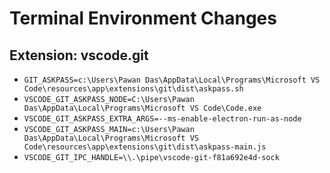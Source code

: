 # Terminal Environment Changes

## Extension: vscode.git

- `GIT_ASKPASS=c:\Users\Pawan Das\AppData\Local\Programs\Microsoft VS Code\resources\app\extensions\git\dist\askpass.sh`
- `VSCODE_GIT_ASKPASS_NODE=C:\Users\Pawan Das\AppData\Local\Programs\Microsoft VS Code\Code.exe`
- `VSCODE_GIT_ASKPASS_EXTRA_ARGS=--ms-enable-electron-run-as-node`
- `VSCODE_GIT_ASKPASS_MAIN=c:\Users\Pawan Das\AppData\Local\Programs\Microsoft VS Code\resources\app\extensions\git\dist\askpass-main.js`
- `VSCODE_GIT_IPC_HANDLE=\\.\pipe\vscode-git-f81a692e4d-sock`

